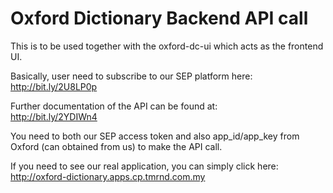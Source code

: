 # Oxford Dictionary Backend API call

This is to be used together with the oxford-dc-ui which acts as the frontend UI. 

Basically, user need to subscribe to our SEP platform here:                 
http://bit.ly/2U8LP0p

Further documentation of the API can be found at:         
http://bit.ly/2YDIWn4

You need to both our SEP access token and also app_id/app_key from Oxford (can obtained from us) to make the API call.

If you need to see our real application, you can simply click here:          
http://oxford-dictionary.apps.cp.tmrnd.com.my
